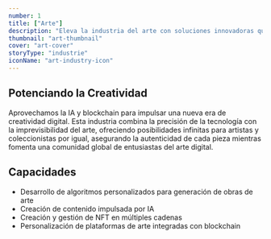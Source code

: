 ```yaml
---
number: 1
title: ["Arte"]
description: "Eleva la industria del arte con soluciones innovadoras que conectan a artistas y compradores, optimizan operaciones y mejoran la creatividad."
thumbnail: "art-thumbnail"
cover: "art-cover"
storyType: "industrie"
iconName: "art-industry-icon"
---
```


## Potenciando la Creatividad

Aprovechamos la IA y blockchain para impulsar una nueva era de creatividad digital. Esta industria combina la precisión de la tecnología con la imprevisibilidad del arte, ofreciendo posibilidades infinitas para artistas y coleccionistas por igual, asegurando la autenticidad de cada pieza mientras fomenta una comunidad global de entusiastas del arte digital.

## Capacidades

* Desarrollo de algoritmos personalizados para generación de obras de arte
* Creación de contenido impulsada por IA
* Creación y gestión de NFT en múltiples cadenas
* Personalización de plataformas de arte integradas con blockchain

